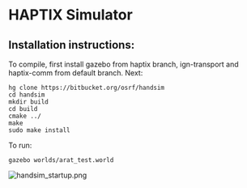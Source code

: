 # HAPTIX Simulator #

## Installation instructions: ##
To compile, first install gazebo from haptix branch, ign-transport and haptix-comm from default branch.  Next:

~~~
hg clone https://bitbucket.org/osrf/handsim
cd handsim 
mkdir build
cd build
cmake ../
make
sudo make install
~~~

To run:

~~~
gazebo worlds/arat_test.world
~~~

![handsim_startup.png](https://bitbucket.org/repo/rnoXja/images/2595820742-handsim_startup.png)
